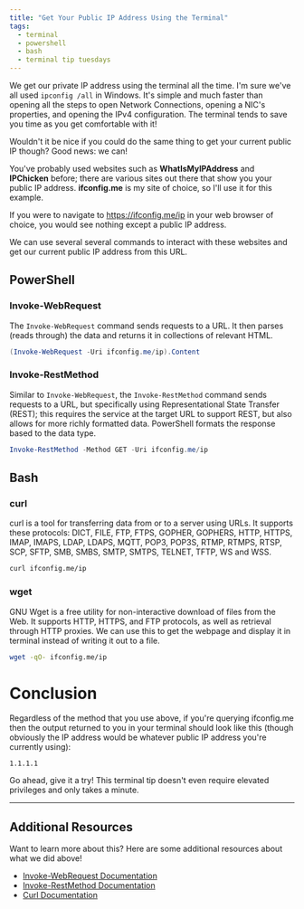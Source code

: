 ```yaml
---
title: "Get Your Public IP Address Using the Terminal"
tags:
  - terminal
  - powershell
  - bash
  - terminal tip tuesdays
---
```


We get our private IP address using the terminal all the time. I'm sure we've all used `ipconfig /all` in Windows. It's simple and much faster than opening all the steps to open Network Connections, opening a NIC's properties, and opening the IPv4 configuration. The terminal tends to save you time as you get comfortable with it!

Wouldn't it be nice if you could do the same thing to get your current public IP though? 
Good news: we can!

You've probably used websites such as **WhatIsMyIPAddress** and **IPChicken** before; there are various sites out there that show you your public IP address. **ifconfig.me** is my site of choice, so I'll use it for this example. 

If you were to navigate to https://ifconfig.me/ip in your web browser of choice, you would see nothing except a public IP address.

We can use several several commands to interact with these websites and get our current public IP address from this URL.

## PowerShell
### Invoke-WebRequest
The `Invoke-WebRequest` command sends requests to a URL. It then parses (reads through) the data and returns it in collections of relevant HTML.

```PowerShell
(Invoke-WebRequest -Uri ifconfig.me/ip).Content
```
### Invoke-RestMethod
Similar to `Invoke-WebRequest`, the `Invoke-RestMethod` command sends requests to a URL, but specifically using Representational State Transfer (REST); this requires the service at the target URL to support REST, but also allows for more richly formatted data. PowerShell formats the response based to the data type. 

```PowerShell
Invoke-RestMethod -Method GET -Uri ifconfig.me/ip
```

## Bash
### curl
curl is a tool for transferring data from or to a server using URLs. It supports these protocols: DICT, FILE, FTP, FTPS, GOPHER, GOPHERS, HTTP, HTTPS, IMAP, IMAPS, LDAP, LDAPS, MQTT, POP3, POP3S, RTMP, RTMPS, RTSP, SCP, SFTP, SMB, SMBS, SMTP, SMTPS, TELNET, TFTP, WS and WSS.

```Bash
curl ifconfig.me/ip
```

### wget
GNU Wget is a free utility for non-interactive download of files from the Web.  It supports HTTP, HTTPS, and FTP protocols, as well as retrieval through HTTP proxies. We can use this to get the webpage and display it in terminal instead of writing it out to a file.

```Bash
wget -qO- ifconfig.me/ip
```

# Conclusion
Regardless of the method that you use above, if you're querying ifconfig.me then the output returned to you in your terminal should look like this (though obviously the IP address would be whatever public IP address you're currently using):

```output
1.1.1.1
```

Go ahead, give it a try! This terminal tip doesn't even require elevated privileges and only takes a minute.

---
## Additional Resources
Want to learn more about this? Here are some additional resources about what we did above!
- [Invoke-WebRequest Documentation](https://learn.microsoft.com/en-us/powershell/module/microsoft.powershell.utility/invoke-webrequest?view=powershell-7.3)
- [Invoke-RestMethod Documentation](https://learn.microsoft.com/en-us/powershell/module/microsoft.powershell.utility/invoke-restmethod?view=powershell-7.3)
- [Curl Documentation](https://curl.se/docs/manpage.html)
